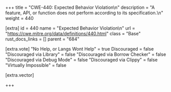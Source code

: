 +++
title = "CWE-440: Expected Behavior Violation\n"
description = "A feature, API, or function does not perform according to its specification.\n"
weight = 440

[extra]
id = 440
name = "Expected Behavior Violation\n"
url = "https://cwe.mitre.org/data/definitions/440.html"
class = "Base"
rust_docs_links = []
parent = "684"

[extra.vote]
"No Help, or Langs Wont Help" = true
Discouraged = false
"Discouraged via Library" = false
"Discouraged via Borrow Checker" = false
"Discouraged via Debug Mode" = false
"Discouraged via Clippy" = false
"Virtually Impossible" = false

[extra.vector]

+++
